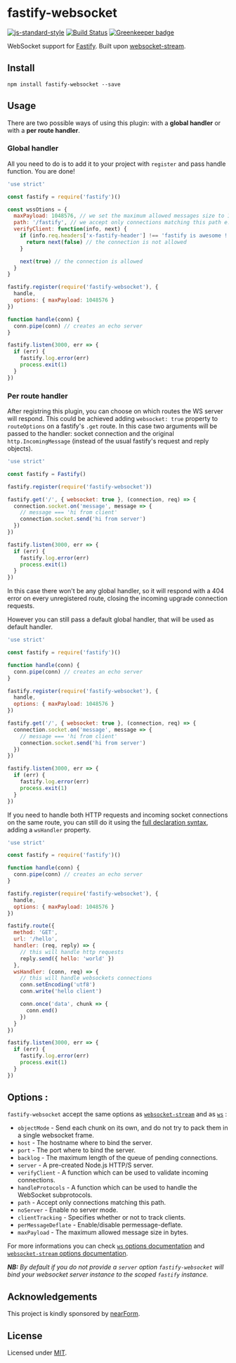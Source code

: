 # fastify-websocket

[![js-standard-style](https://img.shields.io/badge/code%20style-standard-brightgreen.svg?style=flat)](http://standardjs.com/) [![Build Status](https://travis-ci.org/fastify/fastify-websocket.svg?branch=master)](https://travis-ci.org/fastify/fastify-websocket) [![Greenkeeper badge](https://badges.greenkeeper.io/fastify/fastify-websocket.svg)](https://greenkeeper.io/)

WebSocket support for [Fastify](https://github.com/fastify/fastify).
Built upon [websocket-stream](http://npm.im/websocket-stream).

## Install

```
npm install fastify-websocket --save
```

## Usage

There are two possible ways of using this plugin: with a **global handler** or with a **per route handler**.

### Global handler

All you need to do is to add it to your project with `register` and pass handle function. You are done!

```js
'use strict'

const fastify = require('fastify')()

const wssOtions = {
  maxPayload: 1048576, // we set the maximum allowed messages size to 1 MiB (1024 bytes * 1024 bytes)
  path: '/fastify', // we accept only connections matching this path e.g.: ws://localhost:3000/fastify
  verifyClient: function(info, next) {
    if (info.req.headers['x-fastify-header'] !== 'fastify is awesome !') {
      return next(false) // the connection is not allowed
    }

    next(true) // the connection is allowed
  }
}

fastify.register(require('fastify-websocket'), {
  handle,
  options: { maxPayload: 1048576 }
})

function handle(conn) {
  conn.pipe(conn) // creates an echo server
}

fastify.listen(3000, err => {
  if (err) {
    fastify.log.error(err)
    process.exit(1)
  }
})
```

### Per route handler

After registring this plugin, you can choose on which routes the WS server will respond. This could be achieved adding `websocket: true` property to `routeOptions` on a fastify's `.get` route. In this case two arguments will be passed to the handler: socket connection and the original `http.IncomingMessage` (instead of the usual fastify's request and reply objects).

```js
'use strict'

const fastify = Fastify()

fastify.register(require('fastify-websocket'))

fastify.get('/', { websocket: true }, (connection, req) => {
  connection.socket.on('message', message => {
    // message === 'hi from client'
    connection.socket.send('hi from server')
  })
})

fastify.listen(3000, err => {
  if (err) {
    fastify.log.error(err)
    process.exit(1)
  }
})
```

In this case there won't be any global handler, so it will respond with a 404 error on every unregistered route, closing the incoming upgrade connection requests.

However you can still pass a default global handler, that will be used as default handler.

```js
'use strict'

const fastify = require('fastify')()

function handle(conn) {
  conn.pipe(conn) // creates an echo server
}

fastify.register(require('fastify-websocket'), {
  handle,
  options: { maxPayload: 1048576 }
})

fastify.get('/', { websocket: true }, (connection, req) => {
  connection.socket.on('message', message => {
    // message === 'hi from client'
    connection.socket.send('hi from server')
  })
})

fastify.listen(3000, err => {
  if (err) {
    fastify.log.error(err)
    process.exit(1)
  }
})
```

If you need to handle both HTTP requests and incoming socket connections on the same route, you can still do it using the [full declaration syntax](https://www.fastify.io/docs/latest/Routes/#full-declaration), adding a `wsHandler` property.

```js
'use strict'

const fastify = require('fastify')()

function handle(conn) {
  conn.pipe(conn) // creates an echo server
}

fastify.register(require('fastify-websocket'), {
  handle,
  options: { maxPayload: 1048576 }
})

fastify.route({
  method: 'GET',
  url: '/hello',
  handler: (req, reply) => {
    // this will handle http requests
    reply.send({ hello: 'world' })
  },
  wsHandler: (conn, req) => {
    // this will handle websockets connections
    conn.setEncoding('utf8')
    conn.write('hello client')

    conn.once('data', chunk => {
      conn.end()
    })
  }
})

fastify.listen(3000, err => {
  if (err) {
    fastify.log.error(err)
    process.exit(1)
  }
})
```

## Options :

`fastify-websocket` accept the same options as [`websocket-stream`](https://github.com/maxogden/websocket-stream#options) and as [`ws`](https://github.com/websockets/ws/blob/master/doc/ws.md#new-websocketserveroptions-callback) :

- `objectMode` - Send each chunk on its own, and do not try to pack them in a single websocket frame.
- `host` - The hostname where to bind the server.
- `port` - The port where to bind the server.
- `backlog` - The maximum length of the queue of pending connections.
- `server` - A pre-created Node.js HTTP/S server.
- `verifyClient` - A function which can be used to validate incoming connections.
- `handleProtocols` - A function which can be used to handle the WebSocket subprotocols.
- `path` - Accept only connections matching this path.
- `noServer` - Enable no server mode.
- `clientTracking` - Specifies whether or not to track clients.
- `perMessageDeflate` - Enable/disable permessage-deflate.
- `maxPayload` - The maximum allowed message size in bytes.

For more informations you can check [`ws` options documentation](https://github.com/websockets/ws/blob/master/doc/ws.md#new-websocketserveroptions-callback) and [`websocket-stream` options documentation](https://github.com/maxogden/websocket-stream#options).

_**NB:** By default if you do not provide a `server` option `fastify-websocket` will bind your websocket server instance to the scoped `fastify` instance._

## Acknowledgements

This project is kindly sponsored by [nearForm](http://nearform.com).

## License

Licensed under [MIT](./LICENSE).
